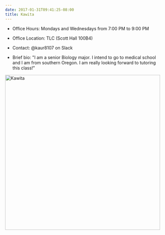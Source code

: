 ```yaml
---
date: 2017-01-31T09:41:25-08:00
title: Kawita
---
```


- Office Hours:  Mondays and Wednesdays from 7:00 PM to 9:00 PM
- Office Location:  TLC (Scott Hall 100B4)
- Contact: @kaur8107 on Slack

- Brief bio:  "I am a senior Biology major. I intend to go to medical school and I am from southern Oregon. I am really looking forward to tutoring this class!"  

<img src="http://ismayc.github.io/soc301_s2017/img/kawita.jpg" alt="Kawita" style="width:500px">